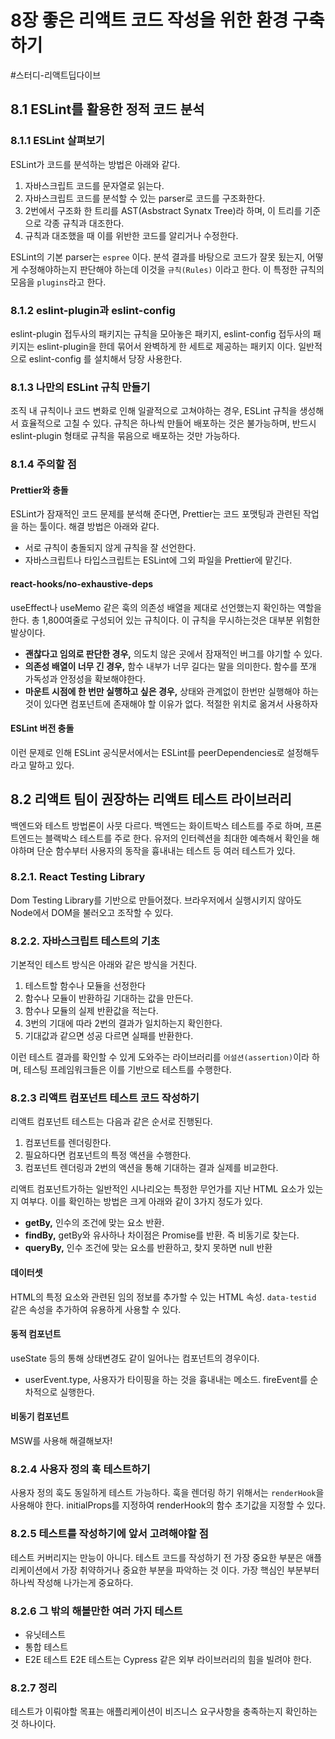 # 8장 좋은 리액트 코드 작성을 위한 환경 구축하기

#스터디-리액트딥다이브

## 8.1 ESLint를 활용한 정적 코드 분석

### 8.1.1 ESLint 살펴보기

ESLint가 코드를 분석하는 방법은 아래와 같다.

1. 자바스크립트 코드를 문자열로 읽는다.
2. 자바스크립트 코드를 분석할 수 있는 parser로 코드를 구조화한다.
3. 2번에서 구조화 한 트리를 AST(Asbstract Synatx Tree)라 하며, 이 트리를 기준으로 각종 규칙과 대조한다.
4. 규칙과 대조했을 때 이를 위반한 코드를 알리거나 수정한다.

ESLint의 기본 parser는 `espree` 이다. 분석 결과를 바탕으로 코드가 잘못 됬는지, 어떻게 수정해야하는지 판단해야 하는데 이것을 `규칙(Rules)` 이라고 한다. 이 특정한 규칙의 모음을 `plugins`라고 한다.

### 8.1.2 eslint-plugin과 eslint-config

eslint-plugin 접두사의 패키지는 규칙을 모아놓은 패키지, eslint-config 접두사의 패키지는 eslint-plugin을 한데 묶어서 완벽하게 한 세트로 제공하는 패키지 이다.
일반적으로 eslint-config 를 설치해서 당장 사용한다.

### 8.1.3 나만의 ESLint 규칙 만들기

조직 내 규칙이나 코드 변화로 인해 일괄적으로 고쳐야하는 경우, ESLint 규칙을 생성해서 효율적으로 고칠 수 있다. 규칙은 하나씩 만들어 배포하는 것은 불가능하며, 반드시 eslint-plugin 형태로 규칙을 묶음으로 배포하는 것만 가능하다.

### 8.1.4 주의할 점

#### Prettier와 충돌

ESLint가 잠재적인 코드 문제를 분석해 준다면, Prettier는 코드 포맷팅과 관련된 작업을 하는 툴이다. 해결 방법은 아래와 같다.

- 서로 규칙이 충돌되지 않게 규칙을 잘 선언한다.
- 자바스크립트나 타입스크립트는 ESLint에 그외 파일을 Prettier에 맡긴다.

#### react-hooks/no-exhaustive-deps

useEffect나 useMemo 같은 훅의 의존성 배열을 제대로 선언했는지 확인하는 역할을 한다. 총 1,800여줄로 구성되어 있는 규칙이다. 이 규칙을 무시하는것은 대부분 위험한 발상이다.

- **괜찮다고 임의로 판단한 경우,** 의도치 않은 곳에서 잠재적인 버그를 야기할 수 있다.
- **의존성 배열이 너무 긴 경우,** 함수 내부가 너무 길다는 말을 의미한다. 함수를 쪼개 가독성과 안정성을 확보해야한다.
- **마운트 시점에 한 번만 실행하고 싶은 경우,** 상태와 관계없이 한번만 실행해야 하는 것이 있다면 컴포넌트에 존재해야 할 이유가 없다. 적절한 위치로 옮겨서 사용하자

#### ESLint 버전 충돌

이런 문제로 인해 ESLint 공식문서에서는 ESLint를 peerDependencies로 설정해두라고 말하고 있다.

## 8.2 리액트 팀이 권장하는 리액트 테스트 라이브러리

백엔드와 테스트 방법론이 사뭇 다르다. 백엔드는 화이트박스 테스트를 주로 하며, 프론트엔드는 블랙박스 테스트를 주로 한다. 유저의 인터렉션을 최대한 예측해서 확인을 해야하며 단순 함수부터 사용자의 동작을 흉내내는 테스트 등 여러 테스트가 있다.

### 8.2.1. React Testing Library

Dom Testing Library를 기반으로 만들어졌다. 브라우저에서 실행시키지 않아도 Node에서 DOM을 불러오고 조작할 수 있다.

### 8.2.2. 자바스크립트 테스트의 기초

기본적인 테스트 방식은 아래와 같은 방식을 거친다.

1. 테스트할 함수나 모듈을 선정한다
2. 함수나 모듈이 반환하길 기대하는 값을 만든다.
3. 함수나 모듈의 실제 반환값을 적는다.
4. 3번의 기대에 따라 2번의 결과가 일치하는지 확인한다.
5. 기대값과 같으면 성공 다르면 실패를 반환한다.

이런 테스트 결과를 확인할 수 있게 도와주는 라이브러리를 `어설션(assertion)`이라 하며, 테스팅 프레임워크들은 이를 기반으로 테스트를 수행한다.

### 8.2.3 리액트 컴포넌트 테스트 코드 작성하기

리액트 컴포넌트 테스트는 다음과 같은 순서로 진행된다.

1. 컴포넌트를 렌더링한다.
2. 필요하다면 컴포넌트의 특정 액션을 수행한다.
3. 컴포넌트 렌더링과 2번의 액션을 통해 기대하는 결과 실제를 비교한다.

리액트 컴포넌트가하는 일반적인 시나리오는 특정한 무언가를 지난 HTML 요소가 있는지 여부다. 이를 확인하는 방법은 크게 아래와 같이 3가지 정도가 있다.

- **getBy,** 인수의 조건에 맞는 요소 반환.
- **findBy,** getBy와 유사하나 차이점은 Promise를 반환. 즉 비동기로 찾는다.
- **queryBy,** 인수 조건에 맞는 요소를 반환하고, 찾지 못하면 null 반환

#### 데이터셋

HTML의 특정 요소와 관련된 임의 정보를 추가할 수 있는 HTML 속성. `data-testid` 같은 속성을 추가하여 유용하게 사용할 수 있다.

#### 동적 컴포넌트

useState 등의 통해 상태변경도 같이 일어나는 컴포넌트의 경우이다.

- userEvent.type, 사용자가 타이핑을 하는 것을 흉내내는 메소드. fireEvent를 순차적으로 실행한다.

#### 비동기 컴포넌트

MSW를 사용해 해결해보자!

### 8.2.4 사용자 정의 훅 테스트하기

사용자 정의 훅도 동일하게 테스트 가능하다. 훅을 렌더링 하기 위해서는 `renderHook`을 사용해야 한다. initialProps를 지정하여 renderHook의 함수 초기값을 지정할 수 있다.

### 8.2.5 테스트를 작성하기에 앞서 고려해야할 점

테스트 커버리지는 만능이 아니다. 테스트 코드를 작성하기 전 가장 중요한 부분은 애플리케이션에서 가장 취약하거나 중요한 부분을 파악하는 것 이다. 가장 핵심인 부분부터 하나씩 작성해 나가는게 중요하다.

### 8.2.6 그 밖의 해볼만한 여러 가지 테스트

- 유닛테스트
- 통합 테스트
- E2E 테스트
  E2E 테스트는 Cypress 같은 외부 라이브러리의 힘을 빌려야 한다.

### 8.2.7 정리

테스트가 이뤄야할 목표는 애플리케이션이 비즈니스 요구사항을 충족하는지 확인하는 것 하나이다.
